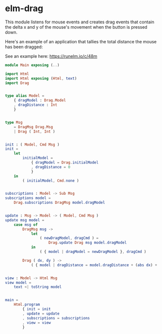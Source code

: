 # elm-drag

This module listens for mouse events and creates drag events that
contain the delta x and y of the mouse's movement when the button is
pressed down.

Here's an example of an application that tallies the total distance
the mouse has been dragged:

See an example here: https://runelm.io/c/48m

```elm
module Main exposing (..)

import Html
import Html exposing (Html, text)
import Drag


type alias Model =
    { dragModel : Drag.Model
    , dragDistance : Int
    }


type Msg
    = DragMsg Drag.Msg
    | Drag ( Int, Int )


init : ( Model, Cmd Msg )
init =
    let
        initialModel =
            { dragModel = Drag.initialModel
            , dragDistance = 0
            }
    in
        ( initialModel, Cmd.none )


subscriptions : Model -> Sub Msg
subscriptions model =
    Drag.subscriptions DragMsg model.dragModel


update : Msg -> Model -> ( Model, Cmd Msg )
update msg model =
    case msg of
        DragMsg msg ->
            let
                ( newDragModel, dragCmd ) =
                    Drag.update Drag msg model.dragModel
            in
                ( { model | dragModel = newDragModel }, dragCmd )

        Drag ( dx, dy ) ->
            ( { model | dragDistance = model.dragDistance + (abs dx) + (abs dy) }, Cmd.none )


view : Model -> Html Msg
view model =
    text <| toString model


main =
    Html.program
        { init = init
        , update = update
        , subscriptions = subscriptions
        , view = view
        }
```
